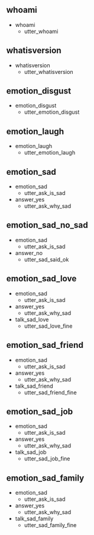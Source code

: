 ## whoami
* whoami
  - utter_whoami

## whatisversion
* whatisversion
  - utter_whatisversion

## emotion_disgust
* emotion_disgust
  - utter_emotion_disgust

## emotion_laugh
* emotion_laugh
  - utter_emotion_laugh

## emotion_sad
* emotion_sad
  - utter_ask_is_sad
* answer_yes
  - utter_ask_why_sad

## emotion_sad_no_sad
* emotion_sad
  - utter_ask_is_sad
* answer_no
  - utter_sad_said_ok

## emotion_sad_love
* emotion_sad
    - utter_ask_is_sad
* answer_yes
    - utter_ask_why_sad
* talk_sad_love
    - utter_sad_love_fine

## emotion_sad_friend
* emotion_sad
    - utter_ask_is_sad
* answer_yes
    - utter_ask_why_sad
* talk_sad_friend
    - utter_sad_friend_fine

## emotion_sad_job
* emotion_sad
    - utter_ask_is_sad
* answer_yes
    - utter_ask_why_sad
* talk_sad_job
    - utter_sad_job_fine

## emotion_sad_family
* emotion_sad
    - utter_ask_is_sad
* answer_yes
    - utter_ask_why_sad
* talk_sad_family
    - utter_sad_family_fine
